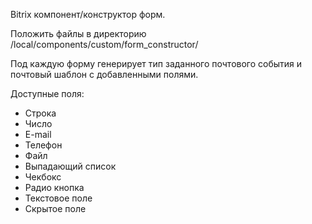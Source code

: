 Bitrix компонент/конструктор форм.

Положить файлы в директорию /local/components/custom/form_constructor/

Под каждую форму генерирует тип заданного почтового события и почтовый шаблон с добавленными полями. 

Доступные поля:
- Строка
- Число
- E-mail
- Телефон
- Файл
- Выпадающий список
- Чекбокс
- Радио кнопка
- Текстовое поле
- Скрытое поле
